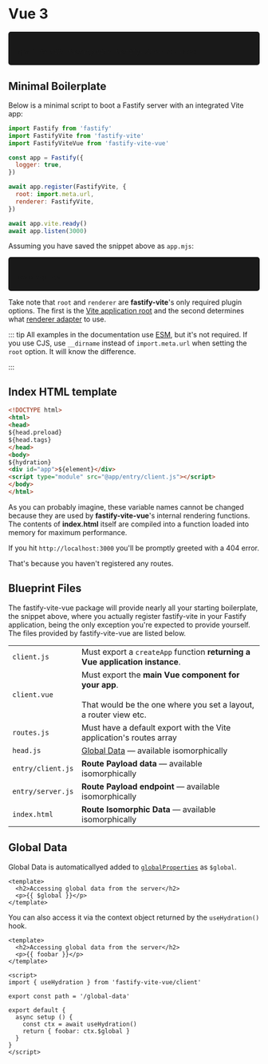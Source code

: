 
# Vue 3

<div style="
  background: #191919; 
  padding: 1.4em; 
  border-radius: 5px !important;
  margin-top: 1em;"><code>
npm i <b>fastify</b> <b>fastify-vite</b> <b>fastify-vite-vue</b> --save
</code></div>

## Minimal Boilerplate

Below is a minimal script to boot a Fastify server with an integrated Vite app:

```js
import Fastify from 'fastify'
import FastifyVite from 'fastify-vite'
import FastifyViteVue from 'fastify-vite-vue'

const app = Fastify({
  logger: true,
})

await app.register(FastifyVite, {
  root: import.meta.url,
  renderer: FastifyVite,
})

await app.vite.ready()
await app.listen(3000)
```

Assuming you have saved the snippet above as `app.mjs`:

<div style="background: #191919; padding: 1.4em; border-radius: 5px !important;"><code>
node app.mjs
</code></div>

Take note that `root` and `renderer` are <b>fastify-vite</b>'s only required plugin options. The first is the [Vite application root](https://vitejs.dev/config/#root) and the second determines what [renderer adapter]() to use.

::: tip
All examples in the documentation use [ESM][esm], but it's not required. If you use CJS, use `__dirname` instead of `import.meta.url` when setting the `root` option. It will know the difference.

[esm]: https://nodejs.org/api/esm.html

:::

## Index HTML template

```html
<!DOCTYPE html>
<html>
<head>
${head.preload}
${head.tags}
</head>
<body>
${hydration}
<div id="app">${element}</div>
<script type="module" src="@app/entry/client.js"></script>
</body>
</html>
```

As you can probably imagine, these variable names cannot be changed because they are used by <b>fastify-vite-vue</b>'s internal rendering functions. The contents of <b>index.html</b> itself are compiled into a function loaded into memory for maximum performance.

If you hit `http://localhost:3000` you'll be promptly greeted with a 404 error.

That's because you haven't registered any routes. 

## Blueprint Files

The fastify-vite-vue package will provide nearly all your starting boilerplate, the snippet above, where you actually register fastify-vite in your Fastify application, being the only exception you're expected to provide yourself. The files provided by fastify-vite-vue are listed below.

<table class="infotable"><tr><td>
<code class="h inline-block">client.js</code></td>
<td>Must export a <code>createApp</code> function <b>returning a Vue application instance</b>.
</td></tr><tr><td>
<code class="h inline-block">client.vue</code></td>
<td>Must export the <b>main Vue component for your app</b>.
<br><br>That would be the one where you set a layout, a router view etc.
</td></tr><tr><td>
<code class="h inline-block">routes.js</code></td>
<td>Must have a default export with the Vite application's routes array
</td></tr><tr><td>
<code class="h inline-block">head.js</code></td>
<td><a href="/guide/global-data">Global Data</a> — available isomorphically
</td></tr><tr><td>
<code class="h inline-block">entry/client.js</code></td>
<td><b>Route Payload data</b> — available isomorphically
</td></tr><tr><td>
<code class="h inline-block">entry/server.js</code></td>
<td><b>Route Payload endpoint</b> — available isomorphically
</td></tr><tr><td>
<code class="h inline-block">index.html</code></td>
<td><b>Route Isomorphic Data</b> — available isomorphically
</td></tr></table>


[vue-server.js]: https://github.com/vitejs/vite/blob/main/packages/playground/ssr-vue/server.js
[ssr-vue]: https://github.com/vitejs/vite/tree/main/packages/playground/ssr-vue
[playground]: https://github.com/vitejs/vite/tree/main/packages/playground

## Global Data

Global Data is automaticallyed added to [`globalProperties`][global-properties] as `$global`.

[global-properties]: https://v3.vuejs.org/api/application-config.html#globalproperties

```vue
<template>
  <h2>Accessing global data from the server</h2>
  <p>{{ $global }}</p>
</template>
```

You can also access it via the context object returned by the `useHydration()` hook.

```vue
<template>
  <h2>Accessing global data from the server</h2>
  <p>{{ foobar }}</p>
</template>

<script>
import { useHydration } from 'fastify-vite-vue/client'

export const path = '/global-data'

export default {
  async setup () {
    const ctx = await useHydration()
    return { foobar: ctx.$global }
  }
}
</script>
```